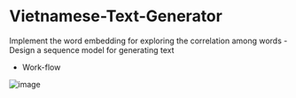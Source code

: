 # Vietnamese-Text-Generator
Implement the word embedding for exploring the correlation among words - Design a sequence model for generating text

* Work-flow

![image](https://github.com/Narius2030/Vietnamese-Text-Generator/assets/94912102/a7d6e12a-266f-42d9-8452-aade83844dbd)


